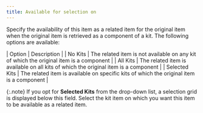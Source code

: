 ```yaml
---
title: Available for selection on
---
```



Specify the availability of this item as a related item for the original  item when the original item is retrieved as a component of a kit. The  following options are available:


| Option | Description |
| No Kits | The related item is not available on any kit of which  the original item is a component |
| All Kits | The related item is available on all kits of which the  original item is a component |
| Selected Kits | The related item is available on specific kits of which  the original item is a component |



{:.note}
If you opt for **Selected Kits**  from the drop-down list, a selection grid is displayed below this field.  Select the kit item on which you want this item to be available as a related  item.
